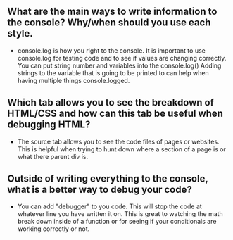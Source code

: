 ## What are the main ways to write information to the console? Why/when should you use each style.

*  console.log is how you right to the console. It is important to use console.log for testing code and to see if values are changing correctly. You can put string number and variables into the console.log() Adding strings to the variable that is going to be printed to can help when having multiple things console.logged.

## Which tab allows you to see the breakdown of HTML/CSS and how can this tab be useful when debugging HTML?

*   The source tab allows you to see the code files of pages or websites. This is helpful when trying to hunt down where a section of a page is or what there parent div is.

## Outside of writing everything to the console, what is a better way to debug your code?

*  You can add "debugger" to you code. This will stop the code at whatever line you have written it on. This is great to watching the math break down inside of a function or for seeing if your conditionals are working correctly or not.
